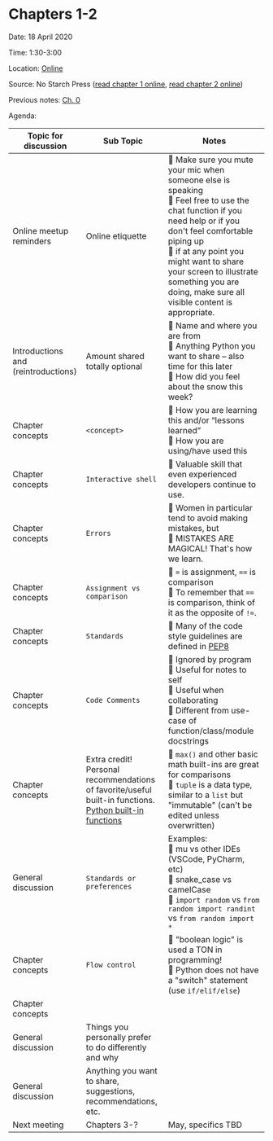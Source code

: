 # Chapters 1-2

Date: 18 April 2020

Time: 1:30-3:00

Location: [Online](https://meet.google.com/xfy-wqgu-wdc)

Source: No Starch Press ([read chapter 1 online](https://automatetheboringstuff.com/2e/chapter1/), [read chapter 2 online](https://automatetheboringstuff.com/2e/chapter2/))

Previous notes: [Ch. 0](ch0.md)

Agenda:

**Topic for discussion** | **Sub Topic** | **Notes** |
-- | -- | --
Online meetup reminders |Online etiquette |:sparkling_heart: Make sure you mute your mic when someone else is speaking<br>:sparkling_heart: Feel free to use the chat function if you need help or if you don't feel comfortable piping up<br>:sparkling_heart: if at any point you might want to share your screen to illustrate something you are doing, make sure all visible content is appropriate. |
Introductions and (reintroductions) | Amount shared totally optional |:sparkling_heart: Name and where you are from<br>:sparkling_heart: Anything Python you want to share – also time for this later<br>:sparkling_heart: How did you feel about the snow this week?
Chapter concepts |`<concept>` |:sparkling_heart: How you are learning this and/or “lessons learned”<br>:sparkling_heart: How you are using/have used this
Chapter concepts |`Interactive shell` |:sparkling_heart: Valuable skill that even experienced developers continue to use. |
Chapter concepts |`Errors` |:sparkling_heart: Women in particular tend to avoid making mistakes, but<br>:sparkling_heart: MISTAKES ARE MAGICAL! That's how we learn. |
Chapter concepts |`Assignment vs comparison` |:sparkling_heart: `=` is assignment, `==` is comparison<br>:sparkling_heart: To remember that `==` is comparison, think of it as the opposite of `!=`. |
Chapter concepts |`Standards` |:sparkling_heart: Many of the code style guidelines are defined in [PEP8](https://www.python.org/dev/peps/pep-0008/) |
Chapter concepts |`Code Comments` |:sparkling_heart: Ignored by program<br>:sparkling_heart: Useful for notes to self<br>:sparkling_heart: Useful when collaborating<br>:sparkling_heart: Different from use-case of function/class/module docstrings |
Chapter concepts |Extra credit!<br>Personal recommendations of favorite/useful built-in functions.<br>[Python built-in functions](https://docs.python.org/3/library/functions.html) |:sparkling_heart: `max()` and other basic math built-ins are great for comparisons<br>:sparkling_heart: `tuple` is a data type, similar to a `list` but "immutable" (can't be edited unless overwritten) |
General discussion |`Standards or preferences` |Examples:<br>:sparkling_heart: mu vs other IDEs (VSCode, PyCharm, etc)<br>:sparkling_heart: snake_case vs camelCase<br>:sparkling_heart: `import random` vs `from random import randint` vs `from random import *`<br>|
Chapter concepts |`Flow control` |:sparkling_heart: "boolean logic" is used a TON in programming!<br>:sparkling_heart: Python does not have a "switch" statement (use `if/elif/else`) |
Chapter concepts | | |
General discussion |Things you personally prefer to do differently and why | |
General discussion |Anything you want to share, suggestions, recommendations, etc. | |
 Next meeting |Chapters 3-? |May, specifics TBD |
 
